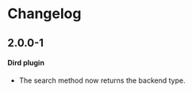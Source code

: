 Changelog
=========

2.0.0-1
-----

#### Dird plugin

* The search method now returns the backend type.
